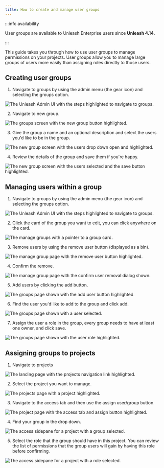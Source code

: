 ```yaml
---
title: How to create and manage user groups
---
```


:::info availability

User groups are available to Unleash Enterprise users since **Unleash 4.14**.

:::

This guide takes you through how to use user groups to manage permissions on your projects. User groups allow you to manage large groups of users more easily than assigning roles directly to those users.

## Creating user groups

1. Navigate to groups by using the admin menu (the gear icon) and selecting the groups option.

![The Unleash Admin UI with the steps highlighted to navigate to groups.](/img/create-ug-step-1.png)

2. Navigate to new group.

![The groups screen with the new group button highlighted.](/img/create-ug-step-2.png)

3. Give the group a name and an optional description and select the users you'd like to be in the group.

![The new group screen with the users drop down open and highlighted.](/img/create-ug-step-3.png)

4. Review the details of the group and save them if you're happy.

![The new group screen with the users selected and the save button highlighted.](/img/create-ug-step-4.png)

## Managing users within a group

1. Navigate to groups by using the admin menu (the gear icon) and selecting the groups option.

![The Unleash Admin UI with the steps highlighted to navigate to groups.](/img/create-ug-step-1.png)

2. Click the card of the group you want to edit, you can click anywhere on the card.

![The manage groups with a pointer to a group card.](/img/edit-ug-step-2.png)

3. Remove users by using the remove user button (displayed as a bin).

![The manage group page with the remove user button highlighted.](/img/remove-user-from-group-step-1.png)

4. Confirm the remove.

![The manage group page with the confirm user removal dialog shown.](/img/remove-user-from-group-step-2.png)

5. Add users by clicking the add button.

![The groups page shown with the add user button highlighted.](/img/add-user-to-group-step-1.png)

6. Find the user you'd like to add to the group and click add.

![The groups page shown with a user selected.](/img/add-user-to-group-step-2.png)

7. Assign the user a role in the group, every group needs to have at least one owner, and click save.

![The groups page shown with the user role highlighted.](/img/add-user-to-group-step-3.png)

## Assigning groups to projects

1. Navigate to projects

![The landing page with the projects navigation link highlighted.](/img/add-group-to-project-step-1.png)

2. Select the project you want to manage.

![The projects page with a project highlighted.](/img/add-group-to-project-step-2.png)

3. Navigate to the access tab and then use the assign user/group button.

![The project page with the access tab and assign button highlighted.](/img/add-group-to-project-step-3.png)

4. Find your group in the drop down.

![The access sidepane for a project with a group selected.](/img/add-group-to-project-step-4.png)

5. Select the role that the group should have in this project. You can review the list of permissions that the group users will gain by having this role before confirming.

![The access sidepane for a project with a role selected.](/img/add-group-to-project-step-5.png)
